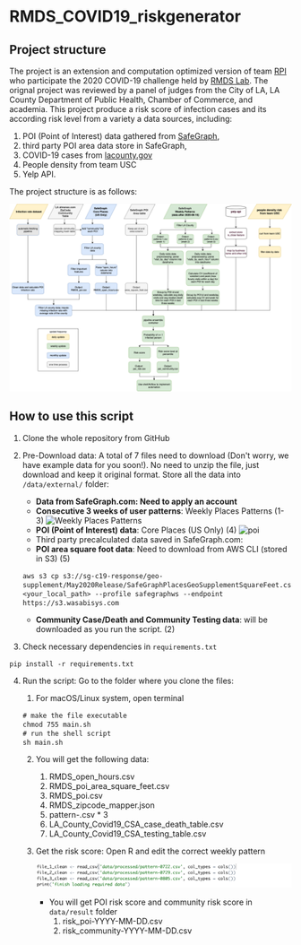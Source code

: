 # RMDS_COVID19_riskgenerator
## Project structure
The project is an extension and computation optimized version of team [RPI](https://github.com/Yueyang-Li-Elfa/Risk-Score-RPI-Solver) who participate the 2020 COVID-19 challenge held by [RMDS Lab](https://grmds.org/2020challenge). The orignal project was reviewed by a panel of judges from the City of LA, LA County Department of Public Health, Chamber of Commerce, and academia. This project produce a risk score of infection cases and its according risk level from a variety a data sources, including:
1. POI (Point of Interest) data gathered from [SafeGraph](https://www.safegraph.com/), 
2. third party POI area data store in SafeGraph, 
3. COVID-19 cases from [lacounty.gov](http://dashboard.publichealth.lacounty.gov/covid19_surveillance_dashboard)
4. People density from team USC
5. Yelp API. 

The project structure is as follows:

![RPI_RiskScore_FlowChart](data/internal/image/RPI_RiskScore_FlowChart.png)

## How to use this script
1. Clone the whole repository from GitHub

2. Pre-Download data:
A total of 7 files need to download (Don't worry, we have example data for you soon!). No need to unzip the file, just download and keep it original format. Store all the data into `/data/external/` folder:

    * **Data from SafeGraph.com: Need to apply an account**
    * **Consecutive 3 weeks of user patterns**: Weekly Places Patterns (1-3)
    ![Weekly Places Patterns](data/internal/image/weekly.png)
    * **POI (Point of Interest) data**: Core Places (US Only) (4)
    ![poi](data/internal/image/poi.png) 
    * Third party precalculated data saved in SafeGraph.com:
    * **POI area square foot data**: Need to download from AWS CLI (stored in S3) (5)
    ```
    aws s3 cp s3://sg-c19-response/geo-supplement/May2020Release/SafeGraphPlacesGeoSupplementSquareFeet.csv.gz <your_local_path> --profile safegraphws --endpoint https://s3.wasabisys.com
    ```
    * **Community Case/Death and Community Testing data**: will be downloaded as you run the script. (2)

3. Check necessary dependencies in `requirements.txt` 
```
pip install -r requirements.txt
```
4. Run the script:
Go to the folder where you clone the files:

    1. For macOS/Linux system, open terminal

    ```shell
    # make the file executable
    chmod 755 main.sh
    # run the shell script
    sh main.sh
    ```

    2. You will get the following data:

        1. RMDS_open_hours.csv 
        2. RMDS_poi_area_square_feet.csv
        3. RMDS_poi.csv
        4. RMDS_zipcode_mapper.json
        5. pattern-<date>.csv * 3
        6. LA_County_Covid19_CSA_case_death_table.csv
        7. LA_County_Covid19_CSA_testing_table.csv
        
    3. Get the risk score: Open R and edit the correct weekly pattern
    
        ![R_script](data/internal/image/R_script_shot.png)
        * You will get POI risk score and community risk score in `data/result` folder
            1. risk_poi-YYYY-MM-DD.csv
            2. risk_community-YYYY-MM-DD.csv

